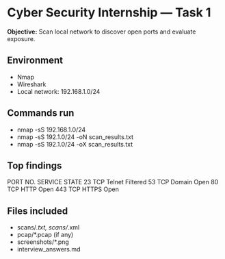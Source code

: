 # Cyber Security Internship — Task 1
**Objective:** Scan local network to discover open ports and evaluate exposure.

## Environment
- Nmap 
- Wireshark
- Local network: 192.168.1.0/24

## Commands run
- nmap -sS 192.168.1.0/24 
- nmap -sS 192.1.0/24 -oN scan_results.txt
- nmap -sS 192.1.0/24 -oX scan_results.txt

## Top findings
PORT NO.  SERVICE  STATE
23 TCP     Telnet  Filtered
53 TCP     Domain   Open
80 TCP     HTTP     Open
443 TCP    HTTPS    Open

## Files included
- scans/*.txt, scans/*.xml
- pcap/*.pcap (if any)
- screenshots/*.png
- interview_answers.md
